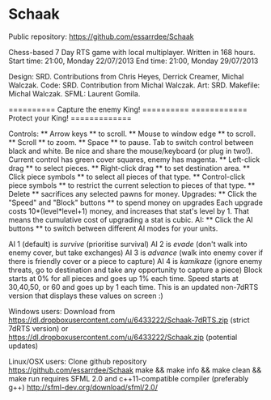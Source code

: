 Schaak
======

Public repository: https://github.com/essarrdee/Schaak

Chess-based 7 Day RTS game with local multiplayer.
Written in 168 hours.
Start time: 21:00, Monday 22/07/2013
End time: 21:00, Monday 29/07/2013

Design: SRD. Contributions from Chris Heyes, Derrick Creamer, Michal Walczak.
Code: SRD. Contribution from Michal Walczak.
Art: SRD.
Makefile: Michal Walczak.
SFML: Laurent Gomila.


========== Capture the enemy King! ==========
============ Protect your King! =============

Controls:
** Arrow keys ** to scroll.
** Mouse to window edge ** to scroll.
** Scroll ** to zoom.
** Space ** to pause.
Tab to switch control between black and white.
Be nice and share the mouse/keyboard (or plug in two!).
Current control has green cover squares, enemy has magenta.
** Left-click drag ** to select pieces.
** Right-click drag ** to set destination area.
** Click piece symbols ** to select all pieces of that type.
** Control-click piece symbols ** to restrict the current selection to pieces of that type.
** Delete ** sacrifices any selected pawns for money.
Upgrades:
** Click the "Speed" and "Block" buttons ** to spend money on upgrades
Each upgrade costs 10*(level*level+1) money, and increases that stat's level by 1. That means the cumulative cost of upgrading a stat is cubic.
AI:
** Click the AI buttons ** to switch between different AI modes for your units.

AI 1 (default) is *survive* (prioritise survival)
AI 2 is *evade* (don't walk into enemy cover, but take exchanges)
AI 3 is *advance* (walk into enemy cover if there is friendly cover or a piece to capture)
AI 4 is *kamikaze* (ignore enemy threats, go to destination and take any opportunity to capture a piece)
Block starts at 0% for all pieces and goes up 1% each time.
Speed starts at 30,40,50, or 60 and goes up by 1 each time.
This is an updated non-7dRTS version that displays these values on screen :)

Windows users:
Download from
https://dl.dropboxusercontent.com/u/6433222/Schaak-7dRTS.zip (strict 7dRTS version)
or
https://dl.dropboxusercontent.com/u/6433222/Schaak.zip (potential updates)

Linux/OSX users:
Clone github repository https://github.com/essarrdee/Schaak
make && make info && make clean && make run
requires SFML 2.0 and c++11-compatible compiler (preferably g++)
http://sfml-dev.org/download/sfml/2.0/
